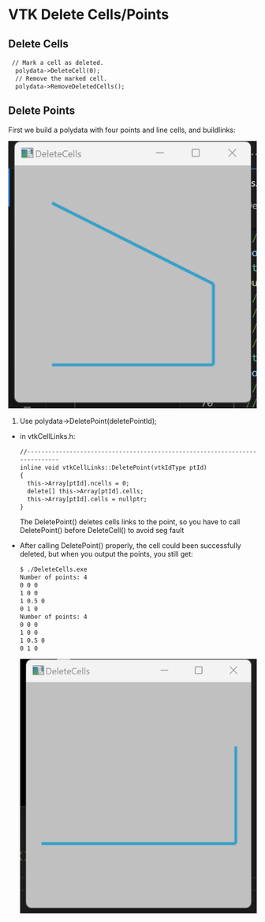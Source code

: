 # VTK Delete Cells/Points

## Delete Cells

```
 // Mark a cell as deleted.
  polydata->DeleteCell(0);
  // Remove the marked cell.
  polydata->RemoveDeletedCells();
```



## Delete Points

First we build a polydata with four points and line cells, and buildlinks:

![image-20240522211029041](./vtk_delete_cells_points.assets/image-20240522211029041.png)

1. Use  polydata->DeletePoint(deletePointId);

- in vtkCellLinks.h:

  ```
  //----------------------------------------------------------------------------
  inline void vtkCellLinks::DeletePoint(vtkIdType ptId)
  {
    this->Array[ptId].ncells = 0;
    delete[] this->Array[ptId].cells;
    this->Array[ptId].cells = nullptr;
  }
  
  ```

  The DeletePoint() deletes cells links to the point, so you have to call DeletePoint() before DeleteCell() to avoid seg fault

- After calling DeletePoint() properly, the cell could been successfully deleted, but when you output the points, you still get:

  ```
  $ ./DeleteCells.exe
  Number of points: 4
  0 0 0
  1 0 0
  1 0.5 0
  0 1 0
  Number of points: 4
  0 0 0
  1 0 0
  1 0.5 0
  0 1 0
  ```

  ![image-20240522210016063](./vtk_delete_cells_points.assets/image-20240522210016063.png)



